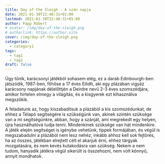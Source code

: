 ```yaml
---
title: Day of the Sleigh - A szán napja
date: 2021-01-30T22:48:31+01:00
lastmod: 2021-01-30T22:48:31+01:00
author: Papp Róbert
# avatar: /img/day-of-the-sleigh.png
# authorlink: https://author.site
cover: /img/day-of-the-sleigh.png
categories:
  - category1
tags:
  - tag1
  - tag2
draft: false
---
```




Úgy tűnik, karácsonyi játékból sohasem elég, ez a darab Edinbourgh-ben játszódik, 1987-ben, főhőse a 17 éves Eilidh, aki egy plázában vigyáz karácsony napjának délelőttjén a Deirdre nevű 2-3 éves szomszédjára, amikor hirtelen elmegy a világítás, és a kisgyerek ezt kihasználva megszökik.

<!--more-->

A feladatunk az, hogy kiszabadítsuk a plázából a kis szomszédunkat, de ehhez a Télapó segítségére is szükségünk van, akinek szintén szüksége van a mi segítségünkre, abban, hogy a szánját, ami megrekedt egy helyen, újra használhatóvá tudja tenni. Mindenkinek szüksége van hát mindenkire. A játék elején segítséget is igénybe vehetünk, tippek formájában, és végül is megszabadulni a plázából nem lesz nehéz, inkább ahhoz kell sok fejtörés, ha az összes, játékban elrejtett célt el akarjuk érni, ehhez tárgyak mozgatására, és nem kevés kutakodásra van szükség. Nekem a nem tudom, hanyadik játékra végül sikerült is összehozni, nem volt könnyű, annyit mondhatok.
